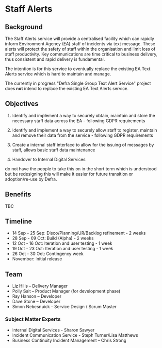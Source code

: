 # Staff Alerts

## Background

The Staff Alerts service will provide a centralised facility which can rapidly inform Environment Agency (EA) staff of incidents via text message. These alerts will protect the safety of staff within the organisation and limit loss of staff productivity. Key communications are time critical to business delivery, thus consistent and rapid delivery is fundamental.  

The intention is for this service to eventually replace the existing EA Text Alerts service which is hard to maintain and manage. 

The currently in progress "Defra Single Group Text Alert Service" project does **not** intend to replace the existing EA Text Alerts service.

## Objectives

1. Identify and implement a way to securely obtain, maintain and store the necessary staff data across the EA - following GDPR requirements

1. Identify and implement a way to securely allow staff to register, maintain and remove their data from the service - following GDPR requirements

1. Create a internal staff interface to allow for the issuing of messages by staff, allows basic staff data maintenance

1. Handover to Internal Digital Services


 do not have the people to take this on in the short term which is understood but be redesigning this will make it easier for future transition or adoption/re-use by Defra.

## Benefits

TBC

## Timeline

* 14 Sep - 25 Sep: Disco/Planning/UR/Backlog refinement - 2 weeks
* 28 Sep - 09 Oct: Build (Alpha) - 2 weeks
* 12 Oct - 16 Oct: Iteration and user testing - 1 week
* 19 Oct - 23 Oct: Iteration and user testing - 1 week
* 26 Oct - 30 Oct: Contingency week
* November: Initial release


## Team

* Liz Hills – Delivery Manager
* Polly Sait – Product Manager (for development phase)
* Ray Hanson – Developer
* Dave Stone – Developer
* Simon Nebesnuick – Service Design / Scrum Master

### Subject Matter Experts

* Internal Digital Services - Sharon Sawyer
* Incident Communication Service - Steph Turner/Lisa Matthews 
* Business Continuity Incident Management – Chris Strong